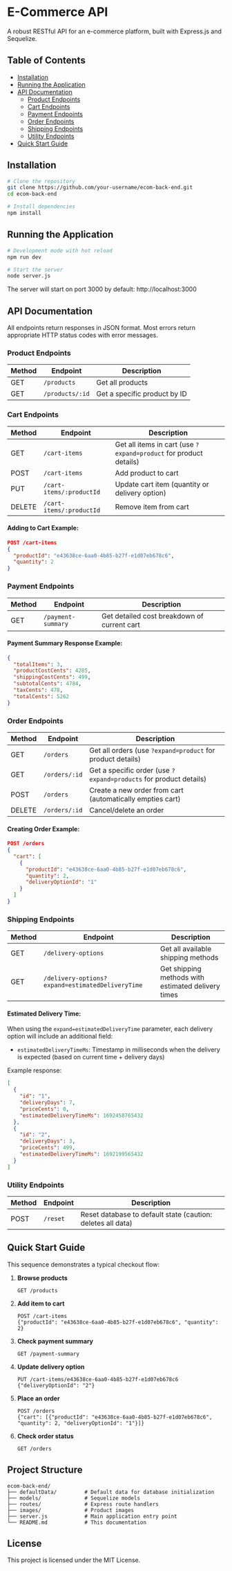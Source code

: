 # E-Commerce API

A robust RESTful API for an e-commerce platform, built with Express.js and Sequelize.

## Table of Contents

- [Installation](#installation)
- [Running the Application](#running-the-application)
- [API Documentation](#api-documentation)
  - [Product Endpoints](#product-endpoints)
  - [Cart Endpoints](#cart-endpoints)
  - [Payment Endpoints](#payment-endpoints)
  - [Order Endpoints](#order-endpoints)
  - [Shipping Endpoints](#shipping-endpoints)
  - [Utility Endpoints](#utility-endpoints)
- [Quick Start Guide](#quick-start-guide)

## Installation

```bash
# Clone the repository
git clone https://github.com/your-username/ecom-back-end.git
cd ecom-back-end

# Install dependencies
npm install
```

## Running the Application

```bash
# Development mode with hot reload
npm run dev

# Start the server
node server.js
```

The server will start on port 3000 by default: http://localhost:3000

## API Documentation

All endpoints return responses in JSON format. Most errors return appropriate HTTP status codes with error messages.

### Product Endpoints

| Method | Endpoint | Description |
|--------|----------|-------------|
| GET | `/products` | Get all products |
| GET | `/products/:id` | Get a specific product by ID |

### Cart Endpoints

| Method | Endpoint | Description |
|--------|----------|-------------|
| GET | `/cart-items` | Get all items in cart (use `?expand=product` for product details) |
| POST | `/cart-items` | Add product to cart |
| PUT | `/cart-items/:productId` | Update cart item (quantity or delivery option) |
| DELETE | `/cart-items/:productId` | Remove item from cart |

#### Adding to Cart Example:
```json
POST /cart-items
{
  "productId": "e43638ce-6aa0-4b85-b27f-e1d07eb678c6",
  "quantity": 2
}
```

### Payment Endpoints

| Method | Endpoint | Description |
|--------|----------|-------------|
| GET | `/payment-summary` | Get detailed cost breakdown of current cart |

#### Payment Summary Response Example:
```json
{
  "totalItems": 3,
  "productCostCents": 4285,
  "shippingCostCents": 499,
  "subtotalCents": 4784,
  "taxCents": 478,
  "totalCents": 5262
}
```

### Order Endpoints

| Method | Endpoint | Description |
|--------|----------|-------------|
| GET | `/orders` | Get all orders (use `?expand=product` for product details) |
| GET | `/orders/:id` | Get a specific order (use `?expand=products` for product details) |
| POST | `/orders` | Create a new order from cart (automatically empties cart) |
| DELETE | `/orders/:id` | Cancel/delete an order |

#### Creating Order Example:
```json
POST /orders
{
  "cart": [
    {
      "productId": "e43638ce-6aa0-4b85-b27f-e1d07eb678c6",
      "quantity": 2,
      "deliveryOptionId": "1"
    }
  ]
}
```

### Shipping Endpoints

| Method | Endpoint | Description |
|--------|----------|-------------|
| GET | `/delivery-options` | Get all available shipping methods |
| GET | `/delivery-options?expand=estimatedDeliveryTime` | Get shipping methods with estimated delivery times |

#### Estimated Delivery Time:
When using the `expand=estimatedDeliveryTime` parameter, each delivery option will include an additional field:
- `estimatedDeliveryTimeMs`: Timestamp in milliseconds when the delivery is expected (based on current time + delivery days)

Example response:
```json
[
  {
    "id": "1",
    "deliveryDays": 7,
    "priceCents": 0,
    "estimatedDeliveryTimeMs": 1692458765432
  },
  {
    "id": "2",
    "deliveryDays": 3,
    "priceCents": 499,
    "estimatedDeliveryTimeMs": 1692199565432
  }
]
```

### Utility Endpoints

| Method | Endpoint | Description |
|--------|----------|-------------|
| POST | `/reset` | Reset database to default state (caution: deletes all data) |

## Quick Start Guide

This sequence demonstrates a typical checkout flow:

1. **Browse products**
   ```
   GET /products
   ```

2. **Add item to cart**
   ```
   POST /cart-items
   {"productId": "e43638ce-6aa0-4b85-b27f-e1d07eb678c6", "quantity": 2}
   ```

3. **Check payment summary**
   ```
   GET /payment-summary
   ```

4. **Update delivery option**
   ```
   PUT /cart-items/e43638ce-6aa0-4b85-b27f-e1d07eb678c6
   {"deliveryOptionId": "2"}
   ```

5. **Place an order**
   ```
   POST /orders
   {"cart": [{"productId": "e43638ce-6aa0-4b85-b27f-e1d07eb678c6", "quantity": 2, "deliveryOptionId": "1"}]}
   ```

6. **Check order status**
   ```
   GET /orders
   ```

## Project Structure

```
ecom-back-end/
├── defaultData/         # Default data for database initialization
├── models/              # Sequelize models
├── routes/              # Express route handlers
├── images/              # Product images
├── server.js            # Main application entry point
└── README.md            # This documentation
```

## License

This project is licensed under the MIT License.
